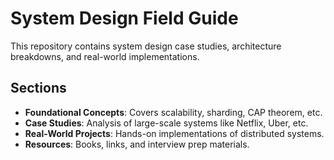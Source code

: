# System Design Field Guide
This repository contains system design case studies, architecture breakdowns, and real-world implementations.

## Sections
- **Foundational Concepts**: Covers scalability, sharding, CAP theorem, etc.
- **Case Studies**: Analysis of large-scale systems like Netflix, Uber, etc.
- **Real-World Projects**: Hands-on implementations of distributed systems.
- **Resources**: Books, links, and interview prep materials.

